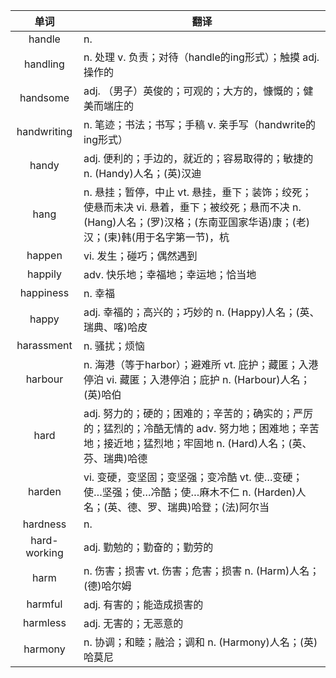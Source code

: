 |单词|翻译  |
|:--:|--| 
|	handle  		|		n. 	|		
|	handling  		|		n. 处理 v. 负责；对待（handle的ing形式）；触摸 adj. 操作的	|		
|	handsome  		|		adj. （男子）英俊的；可观的；大方的，慷慨的；健美而端庄的	|		
|	handwriting  		|		n. 笔迹；书法；书写；手稿 v. 亲手写（handwrite的ing形式）	|		
|	handy  		|		adj. 便利的；手边的，就近的；容易取得的；敏捷的 n. (Handy)人名；(英)汉迪	|		
|	hang  		|		n. 悬挂；暂停，中止 vt. 悬挂，垂下；装饰；绞死；使悬而未决 vi. 悬着，垂下；被绞死；悬而不决 n. (Hang)人名；(罗)汉格；(东南亚国家华语)康；(老)汉；(柬)韩(用于名字第一节)，杭	|		
|	happen  		|		vi. 发生；碰巧；偶然遇到	|		
|	happily  		|		adv. 快乐地；幸福地；幸运地；恰当地	|		
|	happiness  		|		n. 幸福	|		
|	happy  		|		adj. 幸福的；高兴的；巧妙的 n. (Happy)人名；(英、瑞典、喀)哈皮	|		
|	harassment  		|		n. 骚扰；烦恼	|		
|	harbour  		|		n. 海港（等于harbor）；避难所 vt. 庇护；藏匿；入港停泊 vi. 藏匿；入港停泊；庇护 n. (Harbour)人名；(英)哈伯	|		
|	hard  		|		adj. 努力的；硬的；困难的；辛苦的；确实的；严厉的；猛烈的；冷酷无情的 adv. 努力地；困难地；辛苦地；接近地；猛烈地；牢固地 n. (Hard)人名；(英、芬、瑞典)哈德	|		
|	harden  		|		vi. 变硬，变坚固；变坚强；变冷酷 vt. 使…变硬；使…坚强；使…冷酷；使…麻木不仁 n. (Harden)人名；(英、德、罗、瑞典)哈登；(法)阿尔当	|		
|	hardness  		|		n. 	|		
|	hard-working  		|		adj. 勤勉的；勤奋的；勤劳的	|		
|	harm  		|		n. 伤害；损害 vt. 伤害；危害；损害 n. (Harm)人名；(德)哈尔姆	|		
|	harmful  		|		adj. 有害的；能造成损害的	|		
|	harmless  		|		adj. 无害的；无恶意的	|		
|	harmony  		|		n. 协调；和睦；融洽；调和 n. (Harmony)人名；(英)哈莫尼	|		
